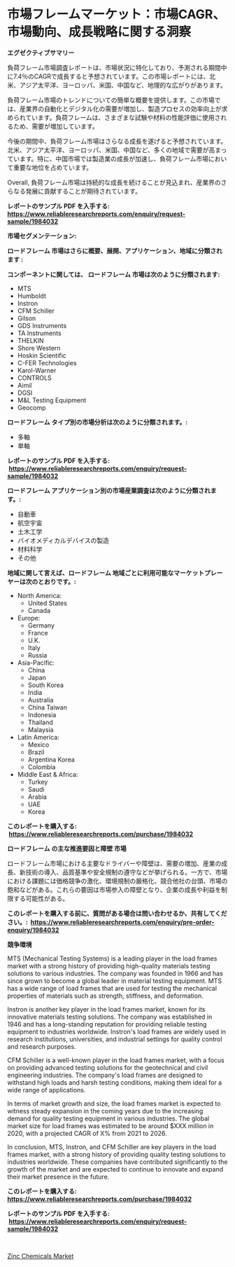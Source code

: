 <p><h1>市場フレームマーケット：市場CAGR、市場動向、成長戦略に関する洞察</h1></p><p><strong>エグゼクティブサマリー</strong></p>
<p><p>負荷フレーム市場調査レポートは、市場状況に特化しており、予測される期間中に7.4％のCAGRで成長すると予想されています。この市場レポートには、北米、アジア太平洋、ヨーロッパ、米国、中国など、地理的な広がりがあります。</p><p>負荷フレーム市場のトレンドについての簡単な概要を提供します。この市場では、産業界の自動化とデジタル化の需要が増加し、製造プロセスの効率向上が求められています。負荷フレームは、さまざまな試験や材料の性能評価に使用されるため、需要が増加しています。</p><p>今後の期間中、負荷フレーム市場はさらなる成長を遂げると予想されています。北米、アジア太平洋、ヨーロッパ、米国、中国など、多くの地域で需要が高まっています。特に、中国市場では製造業の成長が加速し、負荷フレーム市場において重要な地位を占めています。</p><p>Overall, 負荷フレーム市場は持続的な成長を続けることが見込まれ、産業界のさらなる発展に貢献することが期待されています。</p></p>
<p><strong>レポートのサンプル PDF を入手する: <a href="https://www.reliableresearchreports.com/enquiry/request-sample/1984032">https://www.reliableresearchreports.com/enquiry/request-sample/1984032</a></strong></p>
<p><strong>市場セグメンテーション:</strong></p>
<p><strong> ロードフレーム 市場はさらに概要、展開、アプリケーション、地域に分類されます :</strong></p>
<p><strong>コンポーネントに関しては、 ロードフレーム 市場は次のように分類されます: &nbsp;</strong></p>
<p><ul><li>MTS</li><li>Humboldt</li><li>Instron</li><li>CFM Schiller</li><li>Gilson</li><li>GDS Instruments</li><li>TA Instruments</li><li>THELKIN</li><li>Shore Western</li><li>Hoskin Scientific</li><li>C-FER Technologies</li><li>Karol-Warner</li><li>CONTROLS</li><li>Aimil</li><li>DGSI</li><li>M&L Testing Equipment</li><li>Geocomp</li></ul></p>
<p><strong> ロードフレーム タイプ別の市場分析は次のように分類されます。:</strong></p>
<p><ul><li>多軸</li><li>単軸</li></ul></p>
<p><strong>レポートのサンプル PDF を入手する: &nbsp;<a href="https://www.reliableresearchreports.com/enquiry/request-sample/1984032">https://www.reliableresearchreports.com/enquiry/request-sample/1984032</a></strong></p>
<p><strong> ロードフレーム アプリケーション別の市場産業調査は次のように分類されます。:</strong></p>
<p><ul><li>自動車</li><li>航空宇宙</li><li>土木工学</li><li>バイオメディカルデバイスの製造</li><li>材料科学</li><li>その他</li></ul></p>
<p><strong>地域に関して言えば、ロードフレーム 地域ごとに利用可能なマーケットプレーヤーは次のとおりです。:</strong></p>
<p><ul>
    <li>
        North America:
        <ul>
            <li>United States</li>
            <li>Canada</li>
        </ul>
    </li>
    <li>
        Europe:
        <ul>
            <li>Germany</li>
            <li>France</li>
            <li>U.K.</li>
            <li>Italy</li>
            <li>Russia</li>
        </ul>
    </li>
    <li>
        Asia-Pacific:
        <ul>
            <li>China</li>
            <li>Japan</li>
            <li>South Korea</li>
            <li>India</li>
            <li>Australia</li>
            <li>China Taiwan</li>
            <li>Indonesia</li>
            <li>Thailand</li>
            <li>Malaysia</li>
        </ul>
    </li>
    <li>
        Latin America:
        <ul>
            <li>Mexico</li>
            <li>Brazil</li>
            <li>Argentina Korea</li>
            <li>Colombia</li>
        </ul>
    </li>
    <li>
        Middle East & Africa:
        <ul>
            <li>Turkey</li>
            <li>Saudi</li>
            <li>Arabia</li>
            <li>UAE</li>
            <li>Korea</li>
        </ul>
    </li>
    </ul></p>
<p><strong>このレポートを購入する: &nbsp;<a href="https://www.reliableresearchreports.com/purchase/1984032">https://www.reliableresearchreports.com/purchase/1984032</a></strong></p>
<p><strong>ロードフレーム の主な推進要因と障壁 市場</strong></p>
<p><p>ロードフレーム市場における主要なドライバーや障壁は、需要の増加、産業の成長、新技術の導入、品質基準や安全規制の遵守などが挙げられる。一方で、市場における課題には価格競争の激化、環境規制の厳格化、競合他社の台頭、市場の飽和などがある。これらの要因は市場参入の障壁となり、企業の成長や利益を制限する可能性がある。</p></p>
<p><strong>このレポートを購入する前に、質問がある場合は問い合わせるか、共有してください。:&nbsp; <a href="https://www.reliableresearchreports.com/enquiry/pre-order-enquiry/1984032">https://www.reliableresearchreports.com/enquiry/pre-order-enquiry/1984032</a></strong></p>
<p><strong>競争環境</strong></p>
<p><p>MTS (Mechanical Testing Systems) is a leading player in the load frames market with a strong history of providing high-quality materials testing solutions to various industries. The company was founded in 1966 and has since grown to become a global leader in material testing equipment. MTS has a wide range of load frames that are used for testing the mechanical properties of materials such as strength, stiffness, and deformation.</p><p>Instron is another key player in the load frames market, known for its innovative materials testing solutions. The company was established in 1946 and has a long-standing reputation for providing reliable testing equipment to industries worldwide. Instron's load frames are widely used in research institutions, universities, and industrial settings for quality control and research purposes.</p><p>CFM Schiller is a well-known player in the load frames market, with a focus on providing advanced testing solutions for the geotechnical and civil engineering industries. The company's load frames are designed to withstand high loads and harsh testing conditions, making them ideal for a wide range of applications.</p><p>In terms of market growth and size, the load frames market is expected to witness steady expansion in the coming years due to the increasing demand for quality testing equipment in various industries. The global market size for load frames was estimated to be around $XXX million in 2020, with a projected CAGR of X% from 2021 to 2026.</p><p>In conclusion, MTS, Instron, and CFM Schiller are key players in the load frames market, with a strong history of providing quality testing solutions to industries worldwide. These companies have contributed significantly to the growth of the market and are expected to continue to innovate and expand their market presence in the future.</p></p>
<p><strong>このレポートを購入する: &nbsp; <a href="https://www.reliableresearchreports.com/purchase/1984032">https://www.reliableresearchreports.com/purchase/1984032</a></strong></p>
<p><strong>レポートのサンプル PDF を入手する: &nbsp;<a href="https://www.reliableresearchreports.com/enquiry/request-sample/1984032">https://www.reliableresearchreports.com/enquiry/request-sample/1984032</a></strong><strong></strong></p>
<p>&nbsp;</p>
<p><p><a href="https://simplistic-meeting-7ee.notion.site/Zinc-Chemicals-Market-Analysis-and-Market-Size-Global-Industry-Overview-Market-Segmentation-and-Fo-3316699f5eee4ff799c9524fb014a02f">Zinc Chemicals Market</a></p></p>